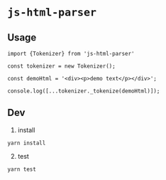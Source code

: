 # `js-html-parser`

## Usage

```
import {Tokenizer} from 'js-html-parser'

const tokenizer = new Tokenizer();

const demoHtml = '<div><p>demo text</p></div>';

console.log([...tokenizer._tokenize(demoHtml)]);

```

## Dev

1. install

```
yarn install
```

2. test

```
yarn test
```